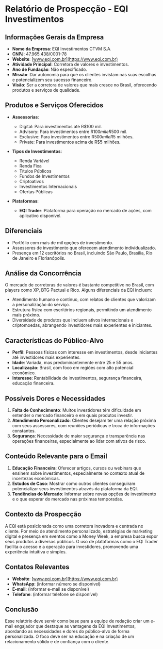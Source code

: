 # Relatório de Prospecção - EQI Investimentos

## Informações Gerais da Empresa
- **Nome da Empresa**: EQI Investimentos CTVM S.A.
- **CNPJ**: 47.965.438/0001-78
- **Website**: [www.eqi.com.br](https://www.eqi.com.br)
- **Atividade Principal**: Corretora de valores e investimentos.
- **Ano de Fundação**: Não especificado.
- **Missão**: Dar autonomia para que os clientes invistam nas suas escolhas e potencializem seu sucesso financeiro.
- **Visão**: Ser a corretora de valores que mais cresce no Brasil, oferecendo produtos e serviços de qualidade.

## Produtos e Serviços Oferecidos
- **Assessorias**:
  - Digital: Para investimentos até R$100 mil.
  - Advisory: Para investimentos entre R$100 mil e R$500 mil.
  - Exclusive: Para investimentos entre R$500 mil e R$5 milhões.
  - Private: Para investimentos acima de R$5 milhões.

- **Tipos de Investimentos**:
  - Renda Variável
  - Renda Fixa
  - Títulos Públicos
  - Fundos de Investimentos
  - Criptoativos
  - Investimentos Internacionais
  - Ofertas Públicas

- **Plataformas**:
  - **EQI Trader**: Plataforma para operação no mercado de ações, com aplicativo disponível.

## Diferenciais
- Portfólio com mais de mil opções de investimento.
- Assessores de investimento que oferecem atendimento individualizado.
- Presença em 12 escritórios no Brasil, incluindo São Paulo, Brasília, Rio de Janeiro e Florianópolis.

## Análise da Concorrência
O mercado de corretoras de valores é bastante competitivo no Brasil, com players como XP, BTG Pactual e Rico. Alguns diferenciais da EQI incluem:
- Atendimento humano e contínuo, com relatos de clientes que valorizam a personalização do serviço.
- Estrutura física com escritórios regionais, permitindo um atendimento mais próximo.
- Diversidade de produtos que incluem ativos internacionais e criptomoedas, abrangendo investidores mais experientes e iniciantes.

## Características do Público-Alvo
- **Perfil**: Pessoas físicas com interesse em investimentos, desde iniciantes até investidores mais experientes.
- **Idade**: Variada, mas predominantemente entre 25 e 55 anos.
- **Localização**: Brasil, com foco em regiões com alto potencial econômico.
- **Interesse**: Rentabilidade de investimentos, segurança financeira, educação financeira.

## Possíveis Dores e Necessidades
1. **Falta de Conhecimento**: Muitos investidores têm dificuldade em entender o mercado financeiro e em quais produtos investir.
2. **Atendimento Personalizado**: Clientes desejam ter uma relação próxima com seus assessores, com reuniões periódicas e troca de informações constantes.
3. **Segurança**: Necessidade de maior segurança e transparência nas operações financeiras, especialmente ao lidar com ativos de risco.

## Conteúdo Relevante para o Email
1. **Educação Financeira**: Oferecer artigos, cursos ou webinars que ensinem sobre investimentos, especialmente no contexto atual de incertezas econômicas.
2. **Estudos de Caso**: Mostrar como outros clientes conseguiram potencializar seus investimentos através da plataforma da EQI.
3. **Tendências do Mercado**: Informar sobre novas opções de investimento e o que esperar do mercado nas próximas temporadas.

## Contexto da Prospecção
A EQI está posicionada como uma corretora inovadora e centrada no cliente. Por meio de atendimento personalizado, estratégias de marketing digital e presença em eventos como a Money Week, a empresa busca expor seus produtos a diversos públicos. O uso de plataformas como o EQI Trader facilita o acesso e a operação para investidores, promovendo uma experiência intuitiva e simples.

## Contatos Relevantes
- **Website**: [www.eqi.com.br](https://www.eqi.com.br)
- **WhatsApp**: (informar número se disponível)
- **E-mail**: (informar e-mail se disponível)
- **Telefone**: (informar telefone se disponível)

## Conclusão
Esse relatório deve servir como base para a equipe de redação criar um e-mail engajador que destaque as vantagens da EQI Investimentos, abordando as necessidades e dores do público-alvo de forma personalizada. O foco deve ser na educação e na criação de um relacionamento sólido e de confiança com o cliente.